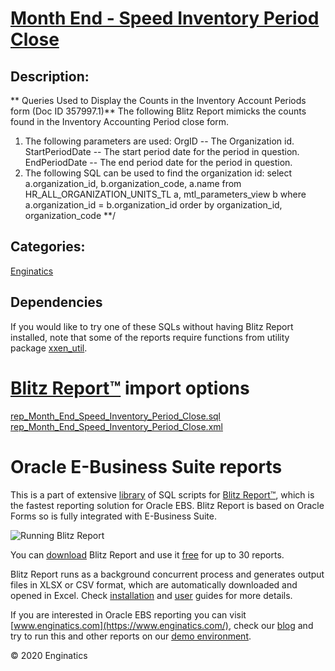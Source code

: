 # [Month End - Speed Inventory Period Close](https://www.enginatics.com/reports/month-end-speed-inventory-period-close/)
## Description: 
** Queries Used to Display the Counts in the Inventory Account Periods form  (Doc ID 357997.1)**
The following Blitz Report mimicks the counts found in the Inventory Accounting Period close form. 
1. The following parameters are used:
OrgID -- The Organization id.
StartPeriodDate -- The start period date for the period in question.
EndPeriodDate -- The end period date for the period in question.
2. The following SQL can be used to find the organization id:
select a.organization_id, b.organization_code, a.name
from HR_ALL_ORGANIZATION_UNITS_TL a, mtl_parameters_view b
where a.organization_id = b.organization_id
order by organization_id, organization_code **/
## Categories: 
[Enginatics](https://www.enginatics.com/library/?pg=1&category[]=Enginatics)
## Dependencies
If you would like to try one of these SQLs without having Blitz Report installed, note that some of the reports require functions from utility package [xxen_util](https://www.enginatics.com/xxen_util/true).
# [Blitz Report™](https://www.enginatics.com/blitz-report/) import options
[rep_Month_End_Speed_Inventory_Period_Close.sql](https://www.enginatics.com/export/month-end-speed-inventory-period-close/)\
[rep_Month_End_Speed_Inventory_Period_Close.xml](https://www.enginatics.com/xml/month-end-speed-inventory-period-close/)
# Oracle E-Business Suite reports

This is a part of extensive [library](https://www.enginatics.com/library/) of SQL scripts for [Blitz Report™](https://www.enginatics.com/blitz-report/), which is the fastest reporting solution for Oracle EBS. Blitz Report is based on Oracle Forms so is fully integrated with E-Business Suite. 

![Running Blitz Report](https://www.enginatics.com/wp-content/uploads/2018/01/Running-blitz-report.png) 

You can [download](https://www.enginatics.com/download/) Blitz Report and use it [free](https://www.enginatics.com/pricing/) for up to 30 reports. 

Blitz Report runs as a background concurrent process and generates output files in XLSX or CSV format, which are automatically downloaded and opened in Excel. Check [installation](https://www.enginatics.com/installation-guide/) and [user](https://www.enginatics.com/user-guide/) guides for more details.

If you are interested in Oracle EBS reporting you can visit [www.enginatics.com](https://www.enginatics.com/), check our [blog](https://www.enginatics.com/blog/) and try to run this and other reports on our [demo environment](http://demo.enginatics.com/).

© 2020 Enginatics